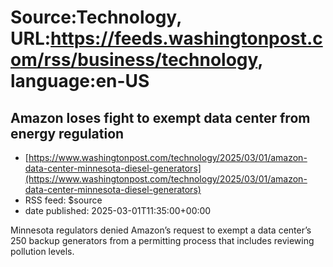 # Source:Technology, URL:https://feeds.washingtonpost.com/rss/business/technology, language:en-US

## Amazon loses fight to exempt data center from energy regulation
 - [https://www.washingtonpost.com/technology/2025/03/01/amazon-data-center-minnesota-diesel-generators](https://www.washingtonpost.com/technology/2025/03/01/amazon-data-center-minnesota-diesel-generators)
 - RSS feed: $source
 - date published: 2025-03-01T11:35:00+00:00

Minnesota regulators denied Amazon’s request to exempt a data center’s 250 backup generators from a permitting process that includes reviewing pollution levels.

